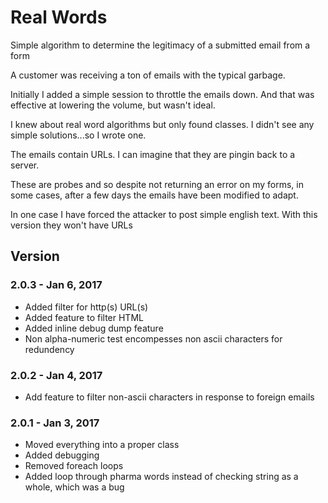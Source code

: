 # Real Words
Simple algorithm to determine the legitimacy of a submitted email from a form

A customer was receiving a ton of emails with the typical garbage.

Initially I added a simple session to throttle the emails down. And that was effective at lowering the volume, but wasn't ideal.

I knew about real word algorithms but only found classes. I didn't see any simple solutions...so I wrote one.

The emails contain URLs. I can imagine that they are pingin back to a server.

These are probes and so despite not returning an error on my forms, in some cases, after a few days the emails have been modified to adapt.

In one case I have forced the attacker to post simple english text. With this version they won't have URLs


## Version

### 2.0.3 - Jan 6, 2017

* Added filter for http(s) URL(s)
* Added feature to filter HTML
* Added inline debug dump feature
* Non alpha-numeric test encompesses non ascii characters for redundency

### 2.0.2 - Jan 4, 2017

* Add feature to filter non-ascii characters in response to foreign emails

### 2.0.1 - Jan 3, 2017

* Moved everything into a proper class
* Added debugging
* Removed foreach loops
* Added loop through pharma words instead of checking string as a whole, which was a bug
